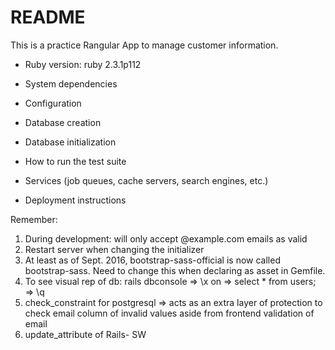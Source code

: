 # README

This is a practice Rangular App to manage customer information.

* Ruby version: ruby 2.3.1p112

* System dependencies

* Configuration

* Database creation

* Database initialization

* How to run the test suite

* Services (job queues, cache servers, search engines, etc.)

* Deployment instructions


Remember:  
1. During development: will only accept @example.com emails as valid  
2. Restart server when changing the initializer  
3. At least as of Sept. 2016, bootstrap-sass-official is now called bootstrap-sass. Need to change this when declaring as asset in Gemfile.  
4. To see visual rep of db: rails dbconsole => \x on => select * from users; => \q
5. check_constraint for postgresql => acts as an extra layer of protection to check email column of invalid values aside from frontend validation of email
6. update_attribute of Rails- SW

